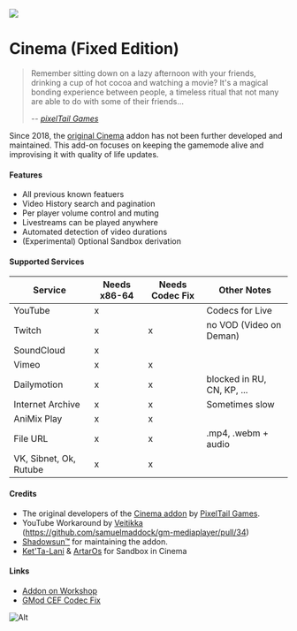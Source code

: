 [![](https://www.cloudflare.com/media/images/web-badges/cf-web-badges-f-1.png)](https://pages.cloudflare.com/)

Cinema (Fixed Edition)
======
> Remember sitting down on a lazy afternoon with your friends, drinking a cup of hot cocoa and watching a movie? It's a magical bonding experience between people, a timeless ritual that not many are able to do with some of their friends...
>
> -- <cite>[pixelTail Games](https://github.com/pixeltailgames/)</cite>

Since 2018, the [original Cinema](https://github.com/pixeltailgames/cinema) addon has not been further developed and maintained. This add-on focuses on keeping the gamemode alive and improvising it with quality of life updates.

#### Features ####
* All previous known featuers
* Video History search and pagination
* Per player volume control and muting
* Livestreams can be played anywhere
* Automated detection of video durations
* (Experimental) Optional Sandbox derivation

#### Supported Services ####
| Service                	| Needs x86-64 	| Needs Codec Fix 	| Other Notes                	|
|------------------------	|--------------	|-----------------	|----------------------------	|
| YouTube                	| x            	|                 	| Codecs for Live            	|
| Twitch                 	| x            	| x               	| no VOD (Video on Deman)    	|
| SoundCloud             	| x            	|                 	|                            	|
| Vimeo                  	| x            	| x               	|                            	|
| Dailymotion            	| x            	| x               	| blocked in RU, CN, KP, ... 	|
| Internet Archive       	| x            	| x               	| Sometimes slow             	|
| AniMix Play            	| x            	| x               	|                            	|
| File URL               	| x            	| x               	| .mp4, .webm + audio        	|
| VK, Sibnet, Ok, Rutube 	| x            	| x               	|                            	|

#### Credits ####
* The original developers of the [Cinema addon](https://github.com/pixeltailgames/cinema) by [PixelTail Games](https://steamcommunity.com/groups/pixelTail).
* YouTube Workaround by [Veitikka](https://github.com/veitikka) (https://github.com/samuelmaddock/gm-mediaplayer/pull/34)
* [Shadowsun™](https://steamcommunity.com/id/FarukGamer/) for maintaining the addon.
* [Ket'Ta-Lani](https://steamcommunity.com/profiles/76561198086801172) & [ArtarOs](https://steamcommunity.com/profiles/76561198132261322) for Sandbox in Cinema


#### Links ####
* [Addon on Workshop](https://steamcommunity.com/sharedfiles/filedetails/?id=2419005587)
* [GMod CEF Codec Fix](https://github.com/solsticegamestudios/GModCEFCodecFix)

![Alt](https://repobeats.axiom.co/api/embed/5a55d0e6ef6d4b6ad83fb4be316b882a8816dc5c.svg "Repobeats analytics image")
